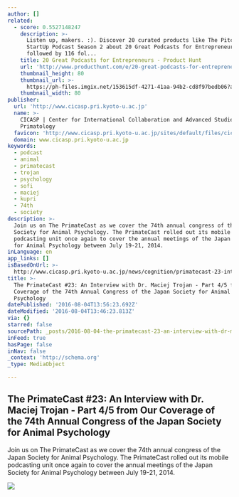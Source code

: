 ```yaml
---
author: []
related:
  - score: 0.5527148247
    description: >-
      Listen up, makers. :). Discover 20 curated products like The Pitch and
      StartUp Podcast Season 2 about 20 Great Podcasts for Entrepreneurs
      followed by 116 fol...
    title: 20 Great Podcasts for Entrepreneurs - Product Hunt
    url: 'http://www.producthunt.com/e/20-great-podcasts-for-entrepreneurs'
    thumbnail_height: 80
    thumbnail_url: >-
      https://ph-files.imgix.net/153615df-4271-41aa-94b2-cd8f97bedb06?auto=format&fit=crop&h=80&w=80&codec=mozjpeg&cs=strip
    thumbnail_width: 80
publisher:
  url: 'http://www.cicasp.pri.kyoto-u.ac.jp'
  name: >-
    CICASP | Center for International Collaboration and Advanced Studies in
    Primatology
  favicon: 'http://www.cicasp.pri.kyoto-u.ac.jp/sites/default/files/cicasp_favicon.ico'
  domain: www.cicasp.pri.kyoto-u.ac.jp
keywords:
  - podcast
  - animal
  - primatecast
  - trojan
  - psychology
  - sofi
  - maciej
  - kupri
  - 74th
  - society
description: >-
  Join us on The PrimateCast as we cover the 74th annual congress of the Japan
  Society for Animal Psychology. The PrimateCast rolled out its mobile
  podcasting unit once again to cover the annual meetings of the Japan Society
  for Animal Psychology between July 19-21, 2014.
inLanguage: en
app_links: []
isBasedOnUrl: >-
  http://www.cicasp.pri.kyoto-u.ac.jp/news/cognition/primatecast-23-interview-dr-maciej-trojan-part-45-our-coverage-74th-annual-congress-j
title: >-
  The PrimateCast #23: An Interview with Dr. Maciej Trojan - Part 4/5 from Our
  Coverage of the 74th Annual Congress of the Japan Society for Animal
  Psychology
datePublished: '2016-08-04T13:56:23.692Z'
dateModified: '2016-08-04T13:46:23.813Z'
via: {}
starred: false
sourcePath: _posts/2016-08-04-the-primatecast-23-an-interview-with-dr-maciej-trojan-p.md
inFeed: true
hasPage: false
inNav: false
_context: 'http://schema.org'
_type: MediaObject

---
```

<article style=""><h1>The PrimateCast #23: An Interview with Dr. Maciej Trojan - Part 4/5 from Our Coverage of the 74th Annual Congress of the Japan Society for Animal Psychology</h1><p>Join us on The PrimateCast as we cover the 74th annual congress of the Japan Society for Animal Psychology. The PrimateCast rolled out its mobile podcasting unit once again to cover the annual meetings of the Japan Society for Animal Psychology between July 19-21, 2014.</p><img src="http://www.cicasp.pri.kyoto-u.ac.jp/sites/default/files/news/news_image_2.png" /></article>